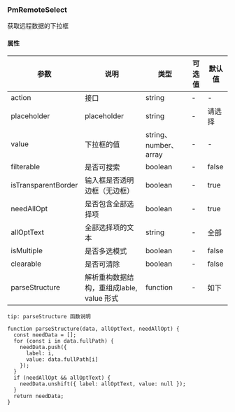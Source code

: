 ### PmRemoteSelect
获取远程数据的下拉框

#### 属性
参数 | 说明 | 类型 | 可选值 | 默认值
-|-|-|-|-
action | 接口 | string | - | -
placeholder | placeholder | string | - | 请选择
value | 下拉框的值 | string、number、array | - | -
filterable | 是否可搜索 | boolean | - | false
isTransparentBorder | 输入框是否透明边框（无边框） | boolean | - | true
needAllOpt | 是否包含全部选择项 | boolean | - | true
allOptText | 全部选择项的文本 | string | - | 全部
isMultiple | 是否多选模式 | boolean | - | false
clearable | 是否可清除 | boolean | - | false
parseStructure | 解析重构数据结构，重组成lable, value 形式 | function | - | 如下

`tip: parseStructure 函数说明`
```
function parseStructure(data, allOptText, needAllOpt) {
  const needData = [];
  for (const i in data.fullPath) {
    needData.push({
      label: i,
      value: data.fullPath[i]
    });
  }
  if (needAllOpt && allOptText) {
    needData.unshift({ label: allOptText, value: null });
  }
  return needData;
} 
```
